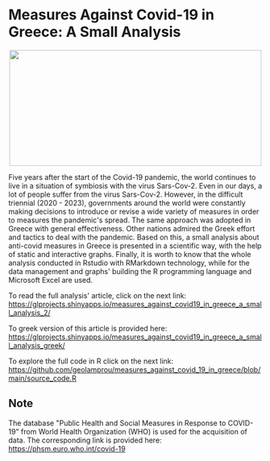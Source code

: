 # Measures Against Covid-19 in Greece: A Small Analysis

<p align="center">
  <img src="https://github.com/geolamprou/measures_against_covid_19_in_greece/blob/main/prevention-measures.jpg" width="500" height="230" >
</p>

Five years after the start of the Covid-19 pandemic, the world continues to live in a situation of symbiosis with the virus Sars-Cov-2. Even in our days, a lot of people suffer from the virus Sars-Cov-2. However, in the difficult triennial (2020 - 2023), governments around the world were constantly making decisions to introduce or revise a wide variety of measures in order to measures the pandemic's spread. The same approach was adopted in Greece with general effectiveness. Other nations admired the Greek effort and tactics to deal with the pandemic.
Based on this, a small analysis about anti-covid measures in Greece is presented in a scientific way, with the help of static and interactive graphs. Finally, it is worth to know that the whole analysis conducted in Rstudio with RMarkdown technology, while for the data management and graphs' building the R programming language and Microsoft Excel are used.


To read the full analysis' article, click on the next link: https://glprojects.shinyapps.io/measures_against_covid19_in_greece_a_small_analysis_2/

To greek version of this article is provided here: https://glprojects.shinyapps.io/measures_against_covid19_in_greece_a_small_analysis_greek/

To explore the full code in R click on the next link: https://github.com/geolamprou/measures_against_covid_19_in_greece/blob/main/source_code.R 


## Note
The database "Public Health and Social Measures in Response to COVID-19" from World Health Organization (WHO) is used for the acquisition of data. The corresponding link is provided here: <https://phsm.euro.who.int/covid-19>

